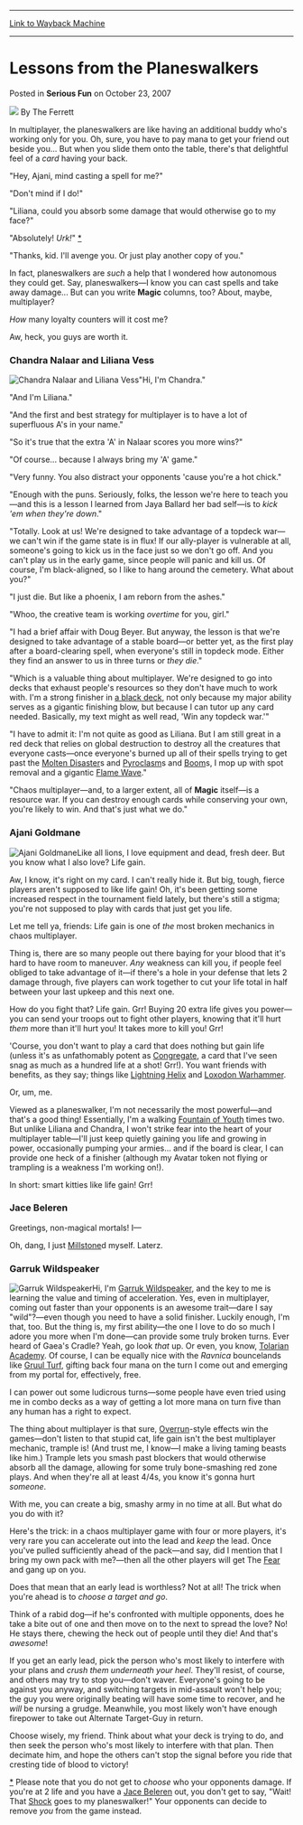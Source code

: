 
---
[Link to Wayback Machine](https://web.archive.org/web/20220121124853/https://magic.wizards.com/en/articles/archive/serious-fun/lessons-planeswalkers-2007-10-23)

[_metadata_:author]:- "The Ferrett"
[_metadata_:description]:- "In multiplayer, the planeswalkers are like having an additional buddy who's working only for you. Oh, sure, you have to pay mana to get your friend out beside you... But when you slide them onto the table, there's that delightful feel of a card having your back.`Hey, Ajani, mind casting a spell for me?``Don't mind if I do!``Liliana, could you absorb some damage that would"
[_metadata_:generator]:- "Drupal 7 (http://drupal.org)"
[_metadata_:node]:- "623851"
[_metadata_:publish_date]:- "2007-10-23"
[_metadata_:source]:- "div-main-content"
[_metadata_:title]:- "Lessons from the Planeswalkers"
[_metadata_:wayback_capture_timestamp]:- "2022-01-21 12:48:53"
[_metadata_:wayback_raw_url]:- "https://web.archive.org/web/20220121124853id_/https://magic.wizards.com/en/articles/archive/serious-fun/lessons-planeswalkers-2007-10-23"
[_metadata_:wayback_url]:- "https://magic.wizards.com/en/articles/archive/serious-fun/lessons-planeswalkers-2007-10-23"
---


Lessons from the Planeswalkers
==============================



 Posted in **Serious Fun**
 on October 23, 2007 






![](https://media.magic.wizards.com/styles/auth_small/public/images/person/authorpic_theferrett.jpg)
By The Ferrett











In multiplayer, the planeswalkers are like having an additional buddy who's working only for you. Oh, sure, you have to pay mana to get your friend out beside you... But when you slide them onto the table, there's that delightful feel of a *card* having your back.

"Hey, Ajani, mind casting a spell for me?"

"Don't mind if I do!"

"Liliana, could you absorb some damage that would otherwise go to my face?"

"Absolutely! *Urk!*" [\*](#footnote1)

"Thanks, kid. I'll avenge you. Or just play another copy of you." 

In fact, planeswalkers are *such* a help that I wondered how autonomous they could get. Say, planeswalkers—I know you can cast spells and take away damage... But can you write **Magic** columns, too? About, maybe, multiplayer? 

*How* many loyalty counters will it cost me? 

Aw, heck, you guys are worth it. 

### Chandra Nalaar and Liliana Vess

![Chandra Nalaar and Liliana Vess](https://media.magic.wizards.com/image_legacy_migration/magic/images/mtgcom/fcpics/serious/tf57_cardfan.jpg)"Hi, I'm Chandra." 

"And I'm Liliana."

"And the first and best strategy for multiplayer is to have a lot of superfluous A's in your name."

"So it's true that the extra 'A' in Nalaar scores you more wins?"

"Of course... because I always bring my 'A' game." 

"Very funny. You also distract your opponents 'cause you're a hot chick." 

"Enough with the puns. Seriously, folks, the lesson we're here to teach you—and this is a lesson I learned from Jaya Ballard her bad self—is to *kick 'em when they're down*." 

"Totally. Look at us! We're designed to take advantage of a topdeck war—we can't win if the game state is in flux! If our ally-player is vulnerable at all, someone's going to kick us in the face just so we don't go off. And you can't play us in the early game, since people will panic and kill us. Of course, I'm black-aligned, so I like to hang around the cemetery. What about you?"

"I just die. But like a phoenix, I am reborn from the ashes."

"Whoo, the creative team is working *overtime* for you, girl." 

"I had a brief affair with Doug Beyer. But anyway, the lesson is that we're designed to take advantage of a stable board—or better yet, as the first play after a board-clearing spell, when everyone's still in topdeck mode. Either they find an answer to us in three turns or *they die*."

"Which is a valuable thing about multiplayer. We're designed to go into decks that exhaust people's resources so they don't have much to work with. I'm a strong finisher in [a black deck](/en/articles/archive/serious-fun/power-dark-side-2007-08-28-0), not only because my major ability serves as a gigantic finishing blow, but because I can tutor up any card needed. Basically, my text might as well read, 'Win any topdeck war.'"

"I have to admit it: I'm not quite as good as Liliana. But I am still great in a red deck that relies on global destruction to destroy all the creatures that everyone casts—once everyone's burned up all of their spells trying to get past the [Molten Disaster](https://gatherer.wizards.com/Pages/Card/Details.aspx?name=Molten+Disaster)s and [Pyroclasm](https://gatherer.wizards.com/Pages/Card/Details.aspx?name=Pyroclasm)s and [Boom](http://gatherer.wizards.com/Pages/Card/Details.aspx?&name=Boom)s, I mop up with spot removal and a gigantic [Flame Wave](https://gatherer.wizards.com/Pages/Card/Details.aspx?name=Flame+Wave)." 

"Chaos multiplayer—and, to a larger extent, all of **Magic** itself—is a resource war. If you can destroy enough cards while conserving your own, you're likely to win. And that's just what we do." 

### Ajani Goldmane

![Ajani Goldmane](http://gatherer.wizards.com/Handlers/Image.ashx?type=card&name=Ajani+Goldmane)Like all lions, I love equipment and dead, fresh deer. But you know what I also love? Life gain. 

Aw, I know, it's right on my card. I can't really hide it. But big, tough, fierce players aren't supposed to like life gain! Oh, it's been getting some increased respect in the tournament field lately, but there's still a stigma; you're not supposed to play with cards that just get you life.

Let me tell ya, friends: Life gain is one of *the* most broken mechanics in chaos multiplayer. 

Thing is, there are so many people out there baying for your blood that it's hard to have room to maneuver. *Any* weakness can kill you, if people feel obliged to take advantage of it—if there's a hole in your defense that lets 2 damage through, five players can work together to cut your life total in half between your last upkeep and this next one.

How do you fight that? Life gain. Grr! Buying 20 extra life gives you power—you can send your troops out to fight other players, knowing that it'll hurt *them* more than it'll hurt you! It takes more to kill you! Grr!

'Course, you don't want to play a card that does nothing but gain life (unless it's as unfathomably potent as [Congregate](https://gatherer.wizards.com/Pages/Card/Details.aspx?name=Congregate), a card that I've seen snag as much as a hundred life at a shot! Grr!). You want friends with benefits, as they say; things like [Lightning Helix](https://gatherer.wizards.com/Pages/Card/Details.aspx?name=Lightning+Helix) and [Loxodon Warhammer](https://gatherer.wizards.com/Pages/Card/Details.aspx?name=Loxodon+Warhammer).

Or, um, me. 

Viewed as a planeswalker, I'm not necessarily the most powerful—and that's a good thing! Essentially, I'm a walking [Fountain of Youth](https://gatherer.wizards.com/Pages/Card/Details.aspx?name=Fountain+of+Youth) times two. But unlike Liliana and Chandra, I won't strike fear into the heart of your multiplayer table—I'll just keep quietly gaining you life and growing in power, occasionally pumping your armies... and if the board is clear, I can provide one heck of a finisher (although my Avatar token not flying or trampling is a weakness I'm working on!). 

In short: smart kitties like life gain! Grr!

### Jace Beleren

Greetings, non-magical mortals! I—

Oh, dang, I just [Millstone](https://gatherer.wizards.com/Pages/Card/Details.aspx?name=Millstone)d myself. Laterz.

### Garruk Wildspeaker

![Garruk Wildspeaker](http://gatherer.wizards.com/Handlers/Image.ashx?type=card&name=Garruk+Wildspeaker)Hi, I'm [Garruk Wildspeaker](https://gatherer.wizards.com/Pages/Card/Details.aspx?name=Garruk+Wildspeaker), and the key to me is learning the value and timing of acceleration. Yes, even in multiplayer, coming out faster than your opponents is an awesome trait—dare I say "wild"?—even though you need to have a solid finisher. Luckily enough, I'm that, too. But the thing is, my first ability—the one I love to do so much I adore you more when I'm done—can provide some truly broken turns. Ever heard of Gaea's Cradle? Yeah, go look *that* up. Or even, you know, [Tolarian Academy](https://gatherer.wizards.com/Pages/Card/Details.aspx?name=Tolarian+Academy). Of course, I can be equally nice with the *Ravnica* bouncelands like [Gruul Turf](https://gatherer.wizards.com/Pages/Card/Details.aspx?name=Gruul+Turf), gifting back four mana on the turn I come out and emerging from my portal for, effectively, free. 

I can power out some ludicrous turns—some people have even tried using me in combo decks as a way of getting a lot more mana on turn five than any human has a right to expect. 

The thing about multiplayer is that sure, [Overrun](https://gatherer.wizards.com/Pages/Card/Details.aspx?name=Overrun)-style effects win the games—don't listen to that stupid cat, life gain isn't the best multiplayer mechanic, trample is! (And trust me, I know—I make a living taming beasts like him.) Trample lets you smash past blockers that would otherwise absorb all the damage, allowing for some truly bone-smashing red zone plays. And when they're all at least 4/4s, you know it's gonna hurt *someone*. 

With me, you can create a big, smashy army in no time at all. But what do you do with it?

Here's the trick: in a chaos multiplayer game with four or more players, it's very rare you can accelerate out into the lead and *keep* the lead. Once you've pulled sufficiently ahead of the pack—and say, did I mention that I bring my own pack with me?—then all the other players will get The [Fear](https://gatherer.wizards.com/Pages/Card/Details.aspx?name=Fear) and gang up on you. 

Does that mean that an early lead is worthless? Not at all! The trick when you're ahead is to *choose a target and go*. 

Think of a rabid dog—if he's confronted with multiple opponents, does he take a bite out of one and then move on to the next to spread the love? No! He stays there, chewing the heck out of people until they die! And that's *awesome*!

If you get an early lead, pick the person who's most likely to interfere with your plans and *crush them underneath your heel*. They'll resist, of course, and others may try to stop you—don't waver. Everyone's going to be against you anyway, and switching targets in mid-assault won't help you; the guy you were originally beating will have some time to recover, and he *will* be nursing a grudge. Meanwhile, you most likely won't have enough firepower to take out Alternate Target-Guy in return. 

Choose wisely, my friend. Think about what your deck is trying to do, and then seek the person who's most likely to interfere with that plan. Then decimate him, and hope the others can't stop the signal before you ride that cresting tide of blood to victory!

[\*](#footnote1back) Please note that you do not get to *choose* who your opponents damage. If you're at 2 life and you have a [Jace Beleren](https://gatherer.wizards.com/Pages/Card/Details.aspx?name=Jace+Beleren) out, you don't get to say, "Wait! That [Shock](https://gatherer.wizards.com/Pages/Card/Details.aspx?name=Shock) goes to my planeswalker!" Your opponents can decide to remove *you* from the game instead.







